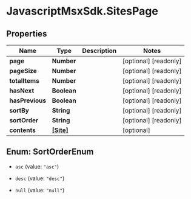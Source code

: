# JavascriptMsxSdk.SitesPage

## Properties

Name | Type | Description | Notes
------------ | ------------- | ------------- | -------------
**page** | **Number** |  | [optional] [readonly] 
**pageSize** | **Number** |  | [optional] [readonly] 
**totalItems** | **Number** |  | [optional] [readonly] 
**hasNext** | **Boolean** |  | [optional] [readonly] 
**hasPrevious** | **Boolean** |  | [optional] [readonly] 
**sortBy** | **String** |  | [optional] [readonly] 
**sortOrder** | **String** |  | [optional] [readonly] 
**contents** | [**[Site]**](Site.md) |  | [optional] 



## Enum: SortOrderEnum


* `asc` (value: `"asc"`)

* `desc` (value: `"desc"`)

* `null` (value: `"null"`)





